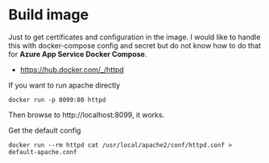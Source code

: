 # Build image

Just to get certificates and configuration in the image. I would like to handle this with docker-compose config and secret but do not know how to do that for **Azure App Service Docker Compose**.

- https://hub.docker.com/_/httpd

If you want to run apache directly

	docker run -p 8099:80 httpd

Then browse to http://localhost:8099, it works.

Get the default config

	docker run --rm httpd cat /usr/local/apache2/conf/httpd.conf > default-apache.conf